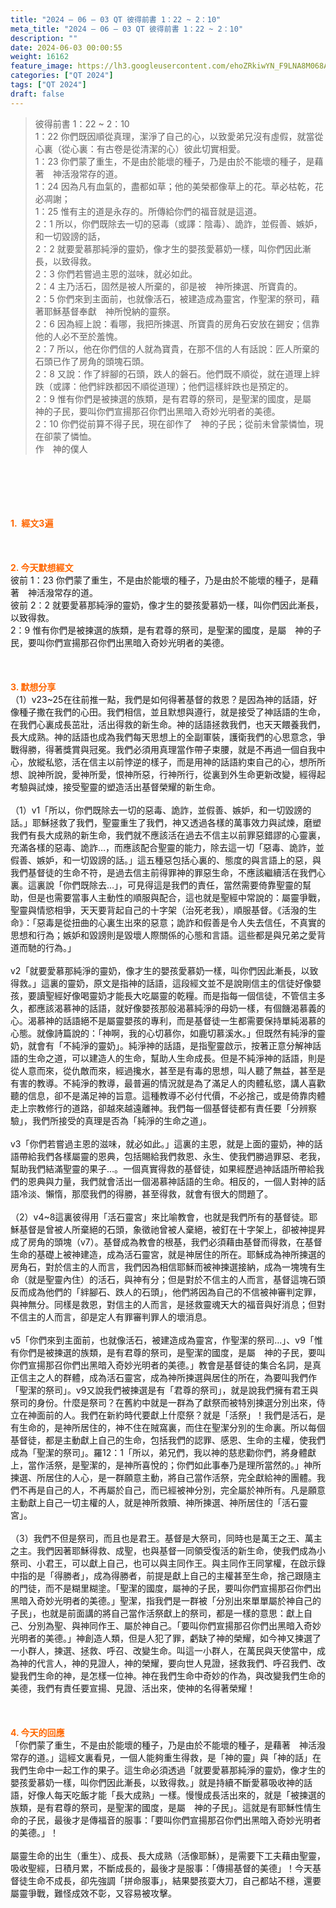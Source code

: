 ```yaml
---
title: "2024 – 06 – 03 QT 彼得前書 1：22 ~ 2：10"
meta_title: "2024 – 06 – 03 QT 彼得前書 1：22 ~ 2：10"
description: ""
date: 2024-06-03 00:00:55
weight: 16162
feature_image: https://lh3.googleusercontent.com/ehoZRkiwYN_F9LNA8M068AYxt73EavCZno-PD1cJRuf5BbSkQVUWr3gNEbt5kSs28Pb_Elg17kSrtf9ybWvojWoMV6I4tPM3vGRGDq6GkKkPdL2Gut4QAIw4-uykKUAtNiKgQKntvsU=w800
categories: ["QT 2024"]
tags: ["QT 2024"]
draft: false
---
```


<blockquote>彼得前書 1：22 ~ 2：10<br />
1：22 你們既因順從真理，潔淨了自己的心，以致愛弟兄沒有虛假，就當從心裏（從心裏：有古卷是從清潔的心）彼此切實相愛。<br />
1：23 你們蒙了重生，不是由於能壞的種子，乃是由於不能壞的種子，是藉著　神活潑常存的道。<br />
1：24 因為凡有血氣的，盡都如草；他的美榮都像草上的花。草必枯乾，花必凋謝；<br />
1：25 惟有主的道是永存的。所傳給你們的福音就是這道。<br />
2：1 所以，你們既除去一切的惡毒（或譯：陰毒）、詭詐，並假善、嫉妒，和一切毀謗的話，<br />
2：2 就要愛慕那純淨的靈奶，像才生的嬰孩愛慕奶一樣，叫你們因此漸長，以致得救。<br />
2：3 你們若嘗過主恩的滋味，就必如此。<br />
2：4 主乃活石，固然是被人所棄的，卻是被　神所揀選、所寶貴的。<br />
2：5 你們來到主面前，也就像活石，被建造成為靈宮，作聖潔的祭司，藉著耶穌基督奉獻　神所悅納的靈祭。<br />
2：6 因為經上說：看哪，我把所揀選、所寶貴的房角石安放在錫安；信靠他的人必不至於羞愧。<br />
2：7 所以，他在你們信的人就為寶貴，在那不信的人有話說：匠人所棄的石頭已作了房角的頭塊石頭。<br />
2：8 又說：作了絆腳的石頭，跌人的磐石。他們既不順從，就在道理上絆跌（或譯：他們絆跌都因不順從道理）；他們這樣絆跌也是預定的。<br />
2：9 惟有你們是被揀選的族類，是有君尊的祭司，是聖潔的國度，是屬　神的子民，要叫你們宣揚那召你們出黑暗入奇妙光明者的美德。<br />
2：10 你們從前算不得子民，現在卻作了　神的子民；從前未曾蒙憐恤，現在卻蒙了憐恤。<br />
作　神的僕人</blockquote><br />
&nbsp;<br />
<br />
&nbsp;<br />
<br />
<span style="color: #ff6600;"><strong>1.  經文3遍</strong></span><br />
<br />
&nbsp;<br />
<br />
<span style="color: #ff6600;"><strong>2. 今天默想經文<br />
</strong></span>彼前 1：23 你們蒙了重生，不是由於能壞的種子，乃是由於不能壞的種子，是藉著　神活潑常存的道。<br />
彼前 2：2 就要愛慕那純淨的靈奶，像才生的嬰孩愛慕奶一樣，叫你們因此漸長，以致得救。<br />
2：9 惟有你們是被揀選的族類，是有君尊的祭司，是聖潔的國度，是屬　神的子民，要叫你們宣揚那召你們出黑暗入奇妙光明者的美德。<br />
<br />
&nbsp;<br />
<br />
<strong><span style="color: #ff6600;">3. 默想分享<br />
</span></strong>（1）v23~25在往前推一點，我們是如何得著基督的救恩？是因為神的話語，好像種子撒在我們的心田。我們相信，並且默想與遵行，就是接受了神話語的生命，在我們心裏成長茁壯，活出得救的新生命。神的話語拯救我們，也天天餵養我們，長大成熟。神的話語也成為我們每天思想上的全副軍裝，護衛我們的心思意念，爭戰得勝，得著獎賞與冠冕。我們必須用真理當作帶子束腰，就是不再過一個自我中心，放縱私慾，活在信主以前悖逆的樣子，而是用神的話語約束自己的心，想所所想、說神所說，愛神所愛，恨神所惡，行神所行，從裏到外生命更新改變，經得起考驗與試煉，接受聖靈的塑造活出基督榮耀的新生命。<br />
<br />
（1）v1「所以，你們既除去一切的惡毒、詭詐，並假善、嫉妒，和一切毀謗的話。」耶穌拯救了我們，聖靈重生了我們，神又透過各樣的萬事效力與試煉，磨塑我們有長大成熟的新生命，我們就不應該活在過去不信主以前罪惡錯謬的心靈裏，充滿各樣的惡毒、詭詐…，而應該配合聖靈的能力，除去這一切「惡毒、詭詐，並假善、嫉妒，和一切毀謗的話。」這五種惡包括心裏的、態度的與言語上的惡，與我們基督徒的生命不符，是過去信主前得罪神的罪惡生命，不應該繼續活在我們心裏。這裏說「你們既除去…」，可見得這是我們的責任，當然需要倚靠聖靈的幫助，但是也需要當事人主動性的順服與配合，這也就是聖經中常說的：屬靈爭戰，聖靈與情慾相爭，天天要背起自己的十字架（治死老我），順服基督。《活潑的生命》：「惡毒是從扭曲的心裏生出來的惡意；詭詐和假善是令人失去信任，不真實的思想和行為；嫉妒和毀謗則是毀壞人際關係的心態和言語。這些都是與兄弟之愛背道而馳的行為。」<br />
<br />
v2「就要愛慕那純淨的靈奶，像才生的嬰孩愛慕奶一樣，叫你們因此漸長，以致得救。」這裏的靈奶，原文是指神的話語，這段經文並不是說剛信主的信徒好像嬰孩，要讀聖經好像喝靈奶才能長大吃屬靈的乾糧。而是指每一個信徒，不管信主多久，都應該渴慕神的話語，就好像嬰孩那般渴慕純淨的母奶一樣，有個饑渴慕義的心。渴慕神的話語絕不是屬靈嬰孩的專利，而是基督徒一生都需要保持單純渴慕的心態。就像詩篇說的：「神啊，我的心切慕你，如鹿切慕溪水。」但既然有純淨的靈奶，就會有「不純淨的靈奶」。純淨神的話語，是指聖靈啟示，按著正意分解神話語的生命之道，可以建造人的生命，幫助人生命成長。但是不純淨神的話語，則是從人意而來，從仇敵而來，經過攙水，甚至是有毒的思想，叫人聽了無益，甚至是有害的教導。不純淨的教導，最普遍的情況就是為了滿足人的肉體私慾，講人喜歡聽的信息，卻不是滿足神的旨意。這種教導不必付代價，不必捨己，或是倚靠肉體走上宗教修行的道路，卻越來越遠離神。我們每一個基督徒都有責任要「分辨察驗」，我們所接受的真理是否為「純淨的生命之道」。<br />
<br />
v3「你們若嘗過主恩的滋味，就必如此。」這裏的主恩，就是上面的靈奶，神的話語帶給我們各樣屬靈的恩典，包括賜給我們救恩、永生、使我們勝過罪惡、老我，幫助我們結滿聖靈的果子…。一個真實得救的基督徒，如果經歷過神話語所帶給我們的恩典與力量，我們就會活出一個渴慕神話語的生命。相反的，一個人對神的話語冷淡、懶惰，那麼我們的得勝，甚至得救，就會有很大的問題了。<br />
<br />
（2）v4~8這裏彼得用「活石靈宮」來比喻教會，也就是我們所有的基督徒。耶穌基督是曾被人所棄絕的石頭，象徵祂曾被人棄絕，被釘在十字架上，卻被神提昇成了房角的頭塊（v7）。基督成為教會的根基，我們必須藉由基督而得救，在基督生命的基礎上被神建造，成為活石靈宮，就是神居住的所在。耶穌成為神所揀選的房角石，對於信主的人而言，我們因為相信耶穌而被神揀選接納，成為一塊塊有生命（就是聖靈內住）的活石，與神有分；但是對於不信主的人而言，基督這塊石頭反而成為他們的「絆腳石、跌人的石頭」，他們將因為自己的不信被神審判定罪，與神無分。同樣是救恩，對信主的人而言，是拯救靈魂天大的福音與好消息；但對不信主的人而言，卻是定人有罪審判罪人的壞消息。<br />
<br />
v5「你們來到主面前，也就像活石，被建造成為靈宮，作聖潔的祭司…」、v9「惟有你們是被揀選的族類，是有君尊的祭司，是聖潔的國度，是屬　神的子民，要叫你們宣揚那召你們出黑暗入奇妙光明者的美德。」教會是基督徒的集合名詞，是真正信主之人的群體，成為活石靈宮，成為神所揀選與居住的所在，為要叫我們作「聖潔的祭司」。v9又說我們被揀選是有「君尊的祭司」，就是說我們擁有君王與祭司的身份。什麼是祭司？在舊約中就是一群為了獻祭而被特別揀選分別出來，侍立在神面前的人。我們在新約時代要獻上什麼祭？就是「活祭」！我們是活石，是有生命的，是神所居住的，神不住在賊窩裏，而住在聖潔分別的生命裏。所以每個基督徒，都是主動獻上自己的生命，包括我們的認罪、感恩、生命的主權，使我們成為「聖潔的祭司」。羅12：1「所以，弟兄們，我以神的慈悲勸你們，將身體獻上，當作活祭，是聖潔的，是神所喜悅的；你們如此事奉乃是理所當然的。」神所揀選、所居住的人心，是一群願意主動，將自己當作活祭，完全獻給神的團體。我們不再是自己的人，不再屬於自己，而已經被神分別，完全屬於神所有。凡是願意主動獻上自己一切主權的人，就是神所救贖、神所揀選、神所居住的「活石靈宮」。<br />
<br />
（3）我們不但是祭司，而且也是君王。基督是大祭司，同時也是萬王之王、萬主之主。我們因著耶穌得救、成聖，也與基督一同領受復活的新生命，使我們成為小祭司、小君王，可以獻上自己，也可以與主同作王。與主同作王同掌權，在啟示錄中指的是「得勝者」，成為得勝者，前提是獻上自己的主權甚至生命，捨己跟隨主的門徒，而不是糊里糊塗。「聖潔的國度，屬神的子民，要叫你們宣揚那召你們出黑暗入奇妙光明者的美德。」聖潔，指我們是一群被「分別出來單單屬於神自己的子民」，也就是前面講的將自己當作活祭獻上的祭司，都是一樣的意思：獻上自己、分別為聖、與神同作王、屬於神自己。「要叫你們宣揚那召你們出黑暗入奇妙光明者的美德。」神創造人類，但是人犯了罪，虧缺了神的榮耀，如今神又揀選了一小群人，揀選、拯救、呼召、改變生命。叫這一小群人，在萬民與天使當中，成為神的代言人，神的見證人，神的榮耀，要向世人見證，拯救我們、呼召我們、改變我們生命的神，是怎樣一位神。神在我們生命中奇妙的作為，與改變我們生命的美德，我們有責任要宣揚、見證、活出來，使神的名得著榮耀！<br />
<br />
&nbsp;<br />
<br />
<strong style="font-size: inherit;"><span style="color: #ff6600;">4. 今天的回應<br />
</span></strong>「你們蒙了重生，不是由於能壞的種子，乃是由於不能壞的種子，是藉著　神活潑常存的道。」這經文裏看見，一個人能夠重生得救，是「神的靈」與「神的話」在我們生命中一起工作的果子。這生命必須透過「就要愛慕那純淨的靈奶，像才生的嬰孩愛慕奶一樣，叫你們因此漸長，以致得救。」就是持續不斷愛慕吸收神的話語，好像人每天吃飯才能「長大成熟」一樣。慢慢成長活出來的，就是「被揀選的族類，是有君尊的祭司，是聖潔的國度，是屬　神的子民」。這就是有耶穌性情生命的子民，最後才是傳福音的服事：「要叫你們宣揚那召你們出黑暗入奇妙光明者的美德。」！<br />
<br />
屬靈生命的出生（重生）、成長、長大成熟（活像耶穌），是需要下工夫藉由聖靈，吸收聖經，日積月累，不斷成長的，最後才是服事：「傳揚基督的美德」！今天基督徒生命不成長，卻先強調「拼命服事」，結果嬰孩耍大刀，自己都站不穩，還要屬靈爭戰，難怪成效不彰，又容易被攻擊。<br />
<br />
&nbsp;<br />
<br />
&nbsp;<br />
<br />
&nbsp;<br />
<br />
<audio style="display: none;" controls="controls"></audio><br />
<br />
<audio style="display: none;" controls="controls"></audio><br />
<br />
<audio style="display: none;" controls="controls"></audio><br />
<br />
<audio style="display: none;" controls="controls"></audio><br />
<br />
<audio style="display: none;" controls="controls"></audio>
        